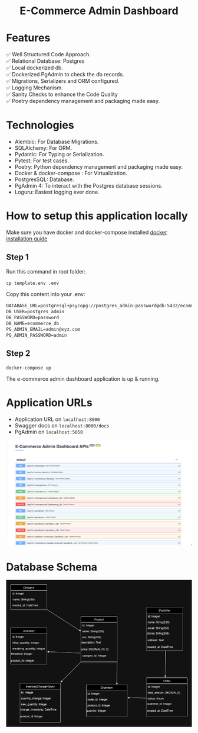 <h1 align="center"> 
 E-Commerce Admin Dashboard
</h1>


# Features

✅ Well Structured Code Approach. \
✅ Relational Database: Postgres\
✅ Local dockerized db.\
✅ Dockerized PgAdmin to check the db records.\
✅ Migrations, Serializers and ORM configured.\
✅ Logging Mechanism.\
✅ Sanity Checks to enhance the Code Quality \
✅ Poetry dependency management and packaging made easy.


# Technologies

- Alembic: For Database Migrations.
- SQLAlchemy: For ORM.
- Pydantic: For Typing or Serialization.
- Pytest: For test cases.
- Poetry: Python dependency management and packaging made easy.
- Docker & docker-compose : For Virtualization.
- PostgresSQL: Database.
- PgAdmin 4: To interact with the Postgres database sessions.
- Loguru: Easiest logging ever done.

# How to setup this application locally
Make sure you have docker and docker-compose installed [docker installation guide](https://docs.docker.com/compose/install/)
## Step 1
Run this command in root folder:
```
cp template.env .env
```
Copy this content into your .env:
```
DATABASE_URL=postgresql+psycopg://postgres_admin:password@db:5432/ecommerce_db
DB_USER=postgres_admin
DB_PASSWORD=password
DB_NAME=ecommerce_db
PG_ADMIN_EMAIL=admin@xyz.com
PG_ADMIN_PASSWORD=admin
```

## Step 2
```
docker-compose up
```
The e-commerce admin dashboard application is up & running.

# Application URLs

- Application URL on `localhost:8000`
- Swagger docs on `localhost:8000/docs`
- PgAdmin on `localhost:5050`

<img src="https://github.com/hamzaijaz-dev/FastAPI-SQLAlchemy-Docker/blob/main/images/docs.png" alt="FastAPI SQLAlchemy Docker">

# Database Schema
<img src="https://github.com/hamzaijaz-dev/FastAPI-SQLAlchemy-Docker/blob/main/images/DB-Schema.png" alt="FastAPI SQLAlchemy Docker">

